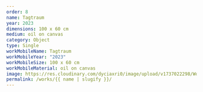 ```yaml
---
order: 8
name: Tagtraum
year: 2023
dimensions: 100 x 60 cm
medium: oil on canvas
category: Object
type: Single
workMobileName: Tagtraum
workMobileYear: "2023"
workMobileSize: 100 x 60 cm
workMobileMaterial: oil on canvas
image: https://res.cloudinary.com/dyciaxri0/image/upload/v1737022298/Works/Archiv/Heinemann_Tagtraum_2023_2400x1800x35mm_web_hyrd7r.jpg
permalink: /works/{{ name | slugify }}/
---
```


